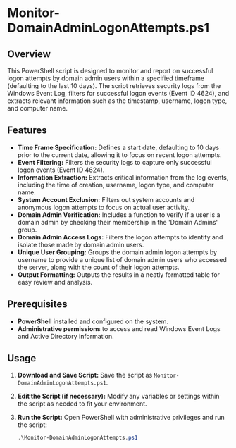 # Monitor-DomainAdminLogonAttempts.ps1

## Overview

This PowerShell script is designed to monitor and report on successful logon attempts by domain admin users within a specified timeframe (defaulting to the last 10 days). The script retrieves security logs from the Windows Event Log, filters for successful logon events (Event ID 4624), and extracts relevant information such as the timestamp, username, logon type, and computer name.

## Features

- **Time Frame Specification:** Defines a start date, defaulting to 10 days prior to the current date, allowing it to focus on recent logon attempts.
- **Event Filtering:** Filters the security logs to capture only successful logon events (Event ID 4624).
- **Information Extraction:** Extracts critical information from the log events, including the time of creation, username, logon type, and computer name.
- **System Account Exclusion:** Filters out system accounts and anonymous logon attempts to focus on actual user activity.
- **Domain Admin Verification:** Includes a function to verify if a user is a domain admin by checking their membership in the 'Domain Admins' group.
- **Domain Admin Access Logs:** Filters the logon attempts to identify and isolate those made by domain admin users.
- **Unique User Grouping:** Groups the domain admin logon attempts by username to provide a unique list of domain admin users who accessed the server, along with the count of their logon attempts.
- **Output Formatting:** Outputs the results in a neatly formatted table for easy review and analysis.

## Prerequisites

- **PowerShell** installed and configured on the system.
- **Administrative permissions** to access and read Windows Event Logs and Active Directory information.

## Usage

1. **Download and Save Script:**
   Save the script as `Monitor-DomainAdminLogonAttempts.ps1`.

2. **Edit the Script (if necessary):**
   Modify any variables or settings within the script as needed to fit your environment.

3. **Run the Script:**
   Open PowerShell with administrative privileges and run the script:

   ```powershell
   .\Monitor-DomainAdminLogonAttempts.ps1
